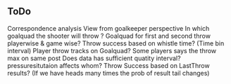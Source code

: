 ## ToDo
Correspondence analysis
View from goalkeeper perspective
In which goalquad the shooter will throw ?
Goalquad for first and second throw playerwise & game wise?
Throw success based on whistle time? (Time bin interval)
Player throw tracks on Goalquad?
Some players says the throw max on same post
Does data has sufficient quatity interval?
pressuresitutaion affects whom?
Throw Success based on LastThrow results? (If we have heads many times the prob of result tail changes)



